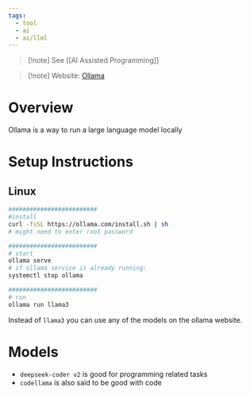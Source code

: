 ```yaml
---
tags:
  - tool
  - ai
  - ai/llml
---
```


> [!note] See [[AI Assisted Programming]]

> [!note] Website: [Ollama](https://ollama.com/)

# Overview

Ollama is a way to run a large language model locally

# Setup Instructions

## Linux

```bash
#########################
#install
curl -fsSL https://ollama.com/install.sh | sh
# might need to enter root password

#########################
# start
ollama serve
# if ollama service is already running:
systemctl stop ollama

#########################
# run
ollama run llama3 
```

Instead of `llama3` you can use any of the models on the ollama website.

# Models

- `deepseek-coder v2` is good for programming related tasks
- `codellama` is also said to be good with code
